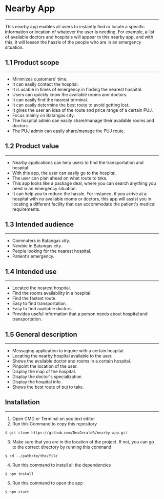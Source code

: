 # Nearby App
***
This nearby app enables all users to instantly find or locate a specific information or location of whatever the user is needing. For example, a list of available doctors and hospitals will appear to this nearby app, and with this, it will lessen the hassle of the people who are in an emergency situation. 

## 1.1 Product scope 
***
* Minimizes customers' time.
* It can easily contact the hospital.
* It is usable in times of emergency in finding the nearest hospital.
* Users can quickly know the available rooms and doctors.
* It can easily find the nearest terminal.
* It can easily determine the best route to avoid getting lost.
* It gives the user an idea of the route and price range of a certain PUJ.
* Focus mainly on Batangas city.
* The hospital admin can easily share/manage their available rooms and doctors.
* The PUJ admin can easily share/manage the PUJ route.

## 1.2 Product value 
***
* Nearby applications can help users to find the transportation and hospital.
* With this app, the user can easily go to the hospital.
* The user can plan ahead on what route to take.
* This app looks like a package deal, where you can search anything you need in an emergency situation.
* It can help you to reduce the hassle. For instance, if you arrive at a hospital with no available rooms or doctors, this app will assist you in locating a different facility that can accommodate the patient's medical requirements.

## 1.3 Intended audience 
***
* Commuters in Batangas city.
* Newbie in Batangas city.
* People looking for the nearest hospital.
* Patient’s emergency.
## 1.4 Intended use 
***
* Located the nearest hospital.
* Find the rooms availability in a hospital.
* Find the fastest route.
* Easy to find transportation.
* Easy to find available doctors.
* Provides useful information that a person needs about hospital and transportation.

## 1.5 General description 
***
* Messaging application to inquire with a certain hospital.
* Locating the nearby hospital available to the user.
* Shows the available doctor and rooms in a certain hospital.
* Pinpoint the location of the user.
* Display the map of the hospital.
* Display the doctor's specialization.
* Display the hospital info.
* Shows the best route of puj to take.

## Installation
***
1. Open CMD or Terminal on you text editor
2. Run this Command to copy this repository
```
$ git clone https://github.com/DevGeraldR/nearby-app.git
```
3. Make sure that you are in the location of the project. If not, you can go to the correct directory by running this command
```
$ cd ../path/to/the/file
```
4. Run this command to install all the dependencies
```
$ npm install
```
5. Run this command to open the app
```
$ npm start
```
